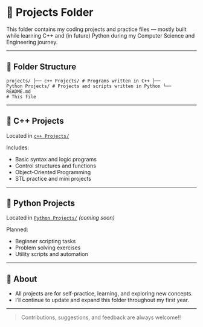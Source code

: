 # 🚧 Projects Folder

This folder contains my coding projects and practice files — mostly built while learning C++ and (in future) Python during my Computer Science and Engineering journey.

---
## 📂 Folder Structure
<code>projects/
├── c++ Projects/ # Programs written in C++
├── Python Projects/ # Projects and scripts written in Python
└── README.md # This file
</code>

---

## 🔷 C++ Projects

Located in [`c++ Projects/`](./c++%20Projects/)

Includes:
- Basic syntax and logic programs
- Control structures and functions
- Object-Oriented Programming
- STL practice and mini projects

---

## 🐍 Python Projects

Located in [`Python Projects/`](./Python%20Projects/) *(coming soon)*

Planned:
- Beginner scripting tasks
- Problem solving exercises
- Utility scripts and automation

---

## 🚀 About

- All projects are for self-practice, learning, and exploring new concepts.
- I’ll continue to update and expand this folder throughout my first year.

---

> Contributions, suggestions, and feedback are always welcome!!
